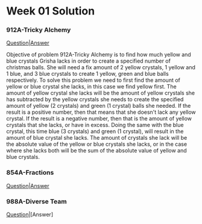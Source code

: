 # Week 01 Solution

### 912A-Tricky Alchemy

[Question](http://codeforces.com/contest/912/problem/A)|[Answer](http://codeforces.com/contest/912/submission/42297123)

Objective of problem 912A-Tricky Alchemy is to find how much yellow and blue crystals Grisha lacks in order to create a specified number 
of christmas balls. She will need a fix amount of 2 yellow crystals, 1 yellow and 1 blue, and 3 blue crystals to create 1 yellow, green 
and blue balls respectively. To solve this problem we need to first find the amount of yellow or blue crystal she lacks, in this case we
find yellow first. The amount of yellow crystal she lacks will be the amount of yellow crystals she has subtracted by the yellow crystals
she needs to create the specified amount of yellow (2 crystals) and green (1 crystal) balls she needed. If the result is a positive number,
then that means that she doesn't lack any yellow crystal. If the result is a negative number, then that is the amount of yellow crystals
that she lacks, or have in excess. Doing the same with the blue crystal, this time blue (3 crystals) and green (1 crystal), will result 
in the amount of blue crystal she lacks. The amount of crystals she lack will be the absolute value of the yellow or blue crystals she
lacks, or in the case where she lacks both will be the sum of the absolute value of yellow and blue crystals.


### 854A-Fractions
[Question](http://codeforces.com/contest/854/problem/A)|[Answer](http://codeforces.com/contest/854/submission/42413745)


### 988A-Diverse Team
[Question](http://codeforces.com/contest/988/problem/A)|[Answer]
